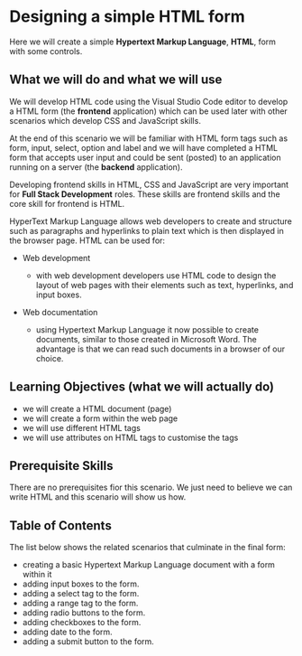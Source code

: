 # Designing a simple HTML form

Here we will create a simple **Hypertext Markup Language**, **HTML**, form with some controls.

## What we will do and what we will use

We will develop HTML code using the Visual Studio Code editor to develop a HTML form (the **frontend** application) which can be used later with other scenarios which develop CSS and JavaScript skills.

At the end of this scenario we will be familiar with HTML form tags such as form, input, select, option and label and we will have completed a HTML form that accepts user input and could be sent (posted) to an application running on a server (the **backend** application).

Developing frontend skills in HTML, CSS and JavaScript are very important for **Full Stack Development** roles. These skills are frontend skills and the core skill for frontend is HTML.

HyperText Markup Language allows web developers to create and structure such as paragraphs and hyperlinks to plain text which is then displayed in the browser page. HTML can be used for:

- Web development
  - with web development developers use HTML code to design the layout of web pages with their elements such as text, hyperlinks, and input boxes.
  
- Web documentation
  - using Hypertext Markup Language it now possible to create documents, similar to those created in Microsoft Word. The advantage is that we can read such documents in a browser of our choice.
  
## Learning Objectives (what we will actually do)

- we will create a HTML document (page)
- we will create a form within the web page
- we will use different HTML tags
- we will use attributes on HTML tags to customise the tags

## Prerequisite Skills

There are no prerequisites fior this scenario. We just need to believe we can write HTML and this scenario will show us how.

## Table of Contents

The list below shows the related scenarios that culminate in the final form:  

- creating a basic Hypertext Markup Language document with a form within it
- adding input boxes to the form.
- adding a select tag to the form.
- adding a range tag to the form.
- adding radio buttons to the form.
- adding checkboxes to the form.
- adding date  to the form.
- adding a submit button to the form.
